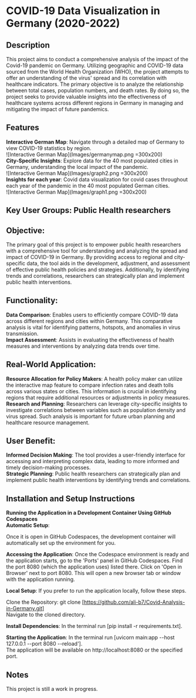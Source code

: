 # COVID-19 Data Visualization in Germany (2020-2022)

## Description
This project aims to conduct a comprehensive analysis of the impact of the Covid-19 pandemic on Germany. Utilizing geographic and COVID-19 data sourced from the World Health Organization (WHO), the project attempts to offer an understanding of the virus' spread and its correlation with healthcare indicators. The primary objective is to analyze the relationship between total cases, population numbers, and death rates. By doing so, the project seeks to provide valuable insights into the effectiveness of healthcare systems across different regions in Germany in managing and mitigating the impact of future pandemics.

## Features
**Interactive German Map**: Navigate through a detailed map of Germany to view COVID-19 statistics by region.  
![Interactive German Map](Images/germanymap.png =300x200)  
**City-Specific Insights**: Explore data for the 40 most populated cities in Germany, understanding the local impact of the pandemic.   
 ![Interactive German Map](Images/graph2.png =300x200)  
**Insights for each year**: Covid data visualization for covid cases throughout each year of the pandemic in the 40 most populated German cities.  
![Interactive German Map](Images/graph1.png =300x200)   
 
  

## Key User Groups: Public Health researchers

## Objective:
The primary goal of this project is to empower public health researchers with a comprehensive tool for understanding and analyzing the spread and impact of COVID-19 in Germany. By providing access to regional and city-specific data, the tool aids in the development, adjustment, and assessment of effective public health policies and strategies. Additionally, by identifying trends and correlations, researchers can strategically plan and implement public health interventions.

## Functionality:
**Data Comparison**: Enables users to efficiently compare COVID-19 data across different regions and cities within Germany. This comparative analysis is vital for identifying patterns, hotspots, and anomalies in virus transmission.  
**Impact Assessment**: Assists in evaluating the effectiveness of health measures and interventions by analyzing data trends over time.  

## Real-World Application:
**Resource Allocation for Policy Makers**: A health policy maker can utilize the interactive map feature to compare infection rates and death tolls across various states or cities. This information is crucial in identifying regions that require additional resources or adjustments in policy measures.  
**Research and Planning**: Researchers can leverage city-specific insights to investigate correlations between variables such as population density and virus spread. Such analysis is important for future urban planning and healthcare resource management.  

## User Benefit:
**Informed Decision Making**: The tool provides a user-friendly interface for accessing and interpreting complex data, leading to more informed and timely decision-making processes.  
**Strategic Planning**: Public health researchers can strategically plan and implement public health interventions by identifying trends and correlations.  

## Installation and Setup Instructions
**Running the Application in a Development Container Using GitHub Codespaces**  
**Automatic Setup**:

Once it is open in GitHub Codespaces, the development container will automatically set up the environment for you. 


**Accessing the Application**:
Once the Codespace environment is ready and the application starts, go to the 'Ports' panel in GitHub Codespaces.
Find the port 8080 (which the application uses) listed there.
Click on 'Open in Browser' next to port 8080. This will open a new browser tab or window with the application running.


**Local Setup**: If you prefer to run the application locally, follow these steps.

Clone the Repository:
git clone [https://github.com/ali-b7/Covid-Analysis-in-Germany.git]  
Navigate to the cloned directory.

**Install Dependencies**:
In the terminal run [pip install -r requirements.txt].  


**Starting the Application**:
In the terminal run [uvicorn main:app --host 127.0.0.1 --port 8080 --reload'].  
The application will be available on http://localhost:8080 or the specified port.

## Notes
This project is still a work in progress. 
